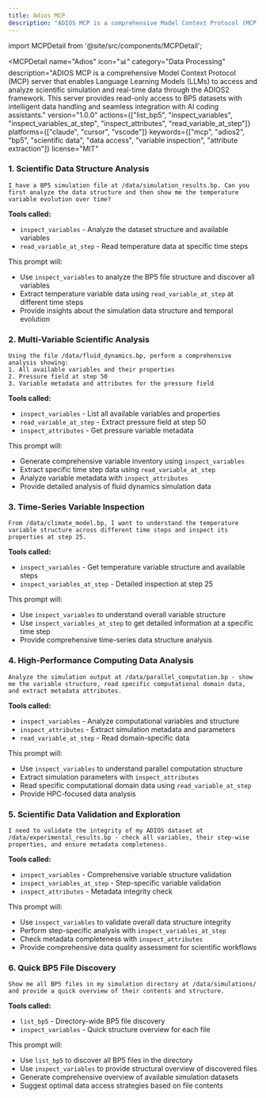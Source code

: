 ```yaml
---
title: Adios MCP
description: "ADIOS MCP is a comprehensive Model Context Protocol (MCP) server that enables Language Learning Models (LLMs) to access and analyze scientific simulation and real-time data through the ADIOS2 framework. This server provides read-only access to BP5 datasets with intelligent data handling and seaml..."
---
```


import MCPDetail from '@site/src/components/MCPDetail';

<MCPDetail 
  name="Adios"
  icon="📊"
  category="Data Processing"
  description="ADIOS MCP is a comprehensive Model Context Protocol (MCP) server that enables Language Learning Models (LLMs) to access and analyze scientific simulation and real-time data through the ADIOS2 framework. This server provides read-only access to BP5 datasets with intelligent data handling and seamless integration with AI coding assistants."
  version="1.0.0"
  actions={["list_bp5", "inspect_variables", "inspect_variables_at_step", "inspect_attributes", "read_variable_at_step"]}
  platforms={["claude", "cursor", "vscode"]}
  keywords={["mcp", "adios2", "bp5", "scientific data", "data access", "variable inspection", "attribute extraction"]}
  license="MIT"
>

### 1. Scientific Data Structure Analysis
```
I have a BP5 simulation file at /data/simulation_results.bp. Can you first analyze the data structure and then show me the temperature variable evolution over time?
```

**Tools called:**
- `inspect_variables` - Analyze the dataset structure and available variables
- `read_variable_at_step` - Read temperature data at specific time steps

This prompt will:
- Use `inspect_variables` to analyze the BP5 file structure and discover all variables
- Extract temperature variable data using `read_variable_at_step` at different time steps
- Provide insights about the simulation data structure and temporal evolution

### 2. Multi-Variable Scientific Analysis
```
Using the file /data/fluid_dynamics.bp, perform a comprehensive analysis showing:
1. All available variables and their properties
2. Pressure field at step 50
3. Variable metadata and attributes for the pressure field
```

**Tools called:**
- `inspect_variables` - List all available variables and properties
- `read_variable_at_step` - Extract pressure field at step 50
- `inspect_attributes` - Get pressure variable metadata

This prompt will:
- Generate comprehensive variable inventory using `inspect_variables`
- Extract specific time step data using `read_variable_at_step`
- Analyze variable metadata with `inspect_attributes`
- Provide detailed analysis of fluid dynamics simulation data

### 3. Time-Series Variable Inspection
```
From /data/climate_model.bp, I want to understand the temperature variable structure across different time steps and inspect its properties at step 25.
```

**Tools called:**
- `inspect_variables` - Get temperature variable structure and available steps
- `inspect_variables_at_step` - Detailed inspection at step 25

This prompt will:
- Use `inspect_variables` to understand overall variable structure
- Use `inspect_variables_at_step` to get detailed information at a specific time step
- Provide comprehensive time-series data structure analysis

### 4. High-Performance Computing Data Analysis
```
Analyze the simulation output at /data/parallel_computation.bp - show me the variable structure, read specific computational domain data, and extract metadata attributes.
```

**Tools called:**
- `inspect_variables` - Analyze computational variables and structure
- `inspect_attributes` - Extract simulation metadata and parameters
- `read_variable_at_step` - Read domain-specific data

This prompt will:
- Use `inspect_variables` to understand parallel computation structure
- Extract simulation parameters with `inspect_attributes`
- Read specific computational domain data using `read_variable_at_step`
- Provide HPC-focused data analysis

### 5. Scientific Data Validation and Exploration
```
I need to validate the integrity of my ADIOS dataset at /data/experimental_results.bp - check all variables, their step-wise properties, and ensure metadata completeness.
```

**Tools called:**
- `inspect_variables` - Comprehensive variable structure validation
- `inspect_variables_at_step` - Step-specific variable validation
- `inspect_attributes` - Metadata integrity check

This prompt will:
- Use `inspect_variables` to validate overall data structure integrity
- Perform step-specific analysis with `inspect_variables_at_step`
- Check metadata completeness with `inspect_attributes`
- Provide comprehensive data quality assessment for scientific workflows

### 6. Quick BP5 File Discovery
```
Show me all BP5 files in my simulation directory at /data/simulations/ and provide a quick overview of their contents and structure.
```

**Tools called:**
- `list_bp5` - Directory-wide BP5 file discovery
- `inspect_variables` - Quick structure overview for each file

This prompt will:
- Use `list_bp5` to discover all BP5 files in the directory
- Use `inspect_variables` to provide structural overview of discovered files
- Generate comprehensive overview of available simulation datasets
- Suggest optimal data access strategies based on file contents

</MCPDetail>
